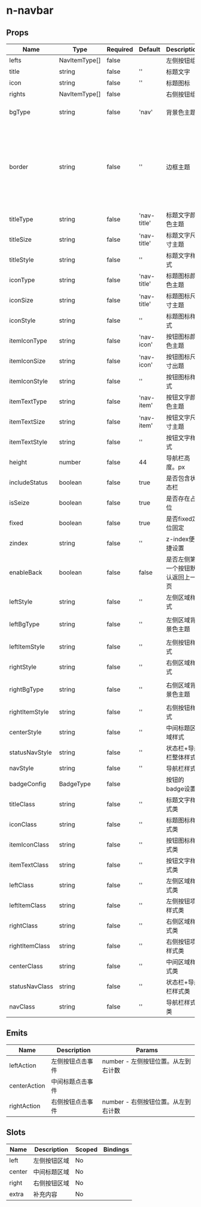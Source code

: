 # n-navbar

## Props
| Name | Type | Required | Default | Description | Choices |
| --- | --- | --- | --- | --- | --- |
| lefts | NavItemType[] | false |  | 左侧按钮组 |  | 
| title | string | false | '' | 标题文字 |  | 
| icon | string | false | '' | 标题图标 |  | 
| rights | NavItemType[] | false |  | 右侧按钮组 |  | 
| bgType | string | false | 'nav' | 背景色主题 | white,black,transparent,nav,default,primary,success,warning,error,custom,link,light,middle,dark,inverse,page,hover,hover-dark,mask,mask-dark,text,text-second,text-third,text-forth,text-inverse,text-place,text-disabled,border,border-light,border-middle,border-dark,none,gradient | 
| border | string | false | '' | 边框主题 | none,white,black,default,light,middle,dark,primary,success,warning,error,inverse,custom,link,text,text-second,text-third,text-forth,text-place,text-disabled,left-white,left-black,top-white,top-black,right-white,right-black,bottom-white,bottom-black,left-default,left-light,left-middle,left-dark,left-primary,left-success,left-warning,left-error,left-inverse,left-custom,left-link,left-text,left-text-second,left-text-third,left-text-forth,left-text-place,left-text-disabled,top-default,top-light,top-middle,top-dark,top-primary,top-success,top-warning,top-error,top-inverse,top-custom,top-link,top-text,top-text-second,top-text-third,top-text-forth,top-text-place,top-text-disabled,right-default,right-light,right-middle,right-dark,right-primary,right-success,right-warning,right-error,right-inverse,right-custom,right-link,right-text,right-text-second,right-text-third,right-text-forth,right-text-place,right-text-disabled,bottom-default,bottom-light,bottom-middle,bottom-dark,bottom-primary,bottom-success,bottom-warning,bottom-error,bottom-inverse,bottom-custom,bottom-link,bottom-text,bottom-text-second,bottom-text-third,bottom-text-forth,bottom-text-place,bottom-text-disabled | 
| titleType | string | false | 'nav-title' | 标题文字颜色主题 | black,white,transparent,default,primary,success,warning,error,custom,link,text,second,third,forth,place,disabled,inverse,nav-title,nav-icon,nav-item | 
| titleSize | string | false | 'nav-title' | 标题文字尺寸主题 | nav-title,nav-icon,nav-item,ss,s,base,l,ll | 
| titleStyle | string | false | '' | 标题文字样式 |  | 
| iconType | string | false | 'nav-title' | 标题图标颜色主题 | black,white,transparent,default,primary,success,warning,error,custom,link,text,second,third,forth,place,disabled,inverse,nav-title,nav-icon,nav-item | 
| iconSize | string | false | 'nav-title' | 标题图标尺寸主题 | nav-title,nav-icon,nav-item,ss,s,base,l,ll | 
| iconStyle | string | false | '' | 标题图标样式 |  | 
| itemIconType | string | false | 'nav-icon' | 按钮图标颜色主题 | black,white,transparent,default,primary,success,warning,error,custom,link,text,second,third,forth,place,disabled,inverse,nav-title,nav-icon,nav-item | 
| itemIconSize | string | false | 'nav-icon' | 按钮图标尺寸出题 | nav-title,nav-icon,nav-item,ss,s,base,l,ll | 
| itemIconStyle | string | false | '' | 按钮图标样式 |  | 
| itemTextType | string | false | 'nav-item' | 按钮文字颜色主题 | black,white,transparent,default,primary,success,warning,error,custom,link,text,second,third,forth,place,disabled,inverse,nav-title,nav-icon,nav-item | 
| itemTextSize | string | false | 'nav-item' | 按钮文字尺寸主题 | nav-title,nav-icon,nav-item,ss,s,base,l,ll | 
| itemTextStyle | string | false | '' | 按钮文字样式 |  | 
| height | number | false | 44 | 导航栏高度。px |  | 
| includeStatus | boolean | false | true | 是否包含状态栏 | true, false | 
| isSeize | boolean | false | true | 是否存在占位 | true, false | 
| fixed | boolean | false | true | 是否fixed定位固定 | true, false | 
| zindex | string | false | '' | z-index便捷设置 |  | 
| enableBack | boolean | false | false | 是否左侧第一个按钮默认返回上一页 | true, false | 
| leftStyle | string | false | '' | 左侧区域样式 |  | 
| leftBgType | string | false | '' | 左侧区域背景色主题 | white,black,transparent,nav,default,primary,success,warning,error,custom,link,light,middle,dark,inverse,page,hover,hover-dark,mask,mask-dark,text,text-second,text-third,text-forth,text-inverse,text-place,text-disabled,border,border-light,border-middle,border-dark,none,gradient | 
| leftItemStyle | string | false | '' | 左侧按钮样式 |  | 
| rightStyle | string | false | '' | 右侧区域样式 |  | 
| rightBgType | string | false | '' | 右侧区域背景色主题 | white,black,transparent,nav,default,primary,success,warning,error,custom,link,light,middle,dark,inverse,page,hover,hover-dark,mask,mask-dark,text,text-second,text-third,text-forth,text-inverse,text-place,text-disabled,border,border-light,border-middle,border-dark,none,gradient | 
| rightItemStyle | string | false | '' | 右侧按钮样式 |  | 
| centerStyle | string | false | '' | 中间标题区域样式 |  | 
| statusNavStyle | string | false | '' | 状态栏+导航栏整体样式 |  | 
| navStyle | string | false | '' | 导航栏样式 |  | 
| badgeConfig | BadgeType | false |  | 按钮的badge设置 |  | 
| titleClass | string | false | '' | 标题文字样式类 |  | 
| iconClass | string | false | '' | 标题图标样式类 |  | 
| itemIconClass | string | false | '' | 按钮图标样式类 |  | 
| itemTextClass | string | false | '' | 按钮文字样式类 |  | 
| leftClass | string | false | '' | 左侧区域样式类 |  | 
| leftItemClass | string | false | '' | 左侧按钮项样式类 |  | 
| rightClass | string | false | '' | 右侧区域样式类 |  | 
| rightItemClass | string | false | '' | 右侧按钮项样式类 |  | 
| centerClass | string | false | '' | 中间区域样式类 |  | 
| statusNavClass | string | false | '' | 状态栏+导航栏样式类 |  | 
| navClass | string | false | '' | 导航栏样式类 |  | 

## Emits
| Name | Description | Params |
| --- | --- | --- | 
| leftAction | 左侧按钮点击事件 | number - 左侧按钮位置。从左到右计数 |
| centerAction | 中间标题点击事件 |  |
| rightAction | 右侧按钮点击事件 | number - 右侧按钮位置。从左到右计数 |

## Slots
| Name | Description | Scoped | Bindings |
| --- | --- | --- | --- |
| left | 左侧按钮区域 | No |  |
| center | 中间标题区域 | No |  |
| right | 右侧按钮区域 | No |  |
| extra | 补充内容 | No |  |

